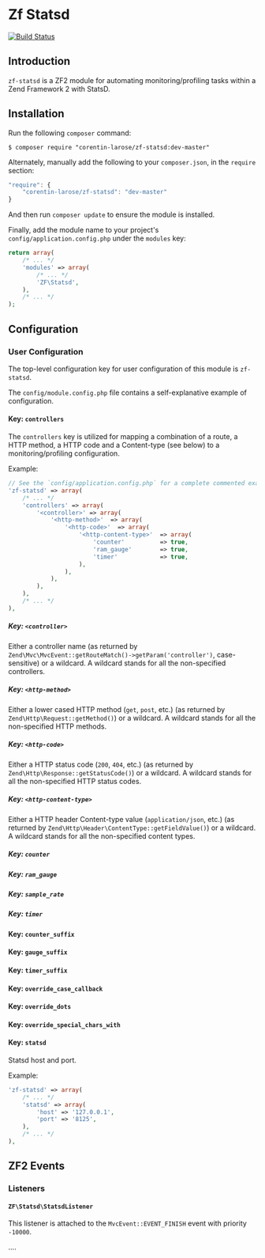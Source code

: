 Zf Statsd
=========

[![Build Status](https://travis-ci.org/corentin-larose/zf-statsd.png)](https://travis-ci.org/corentin-larose/zf-statsd)

Introduction
------------

`zf-statsd` is a ZF2 module for automating monitoring/profiling tasks within a Zend Framework 2 with StatsD.

Installation
------------

Run the following `composer` command:

```console
$ composer require "corentin-larose/zf-statsd:dev-master"
```

Alternately, manually add the following to your `composer.json`, in the `require` section:

```javascript
"require": {
    "corentin-larose/zf-statsd": "dev-master"
}
```

And then run `composer update` to ensure the module is installed.

Finally, add the module name to your project's `config/application.config.php` under the `modules`
key:


```php
return array(
    /* ... */
    'modules' => array(
        /* ... */
        'ZF\Statsd',
    ),
    /* ... */
);
```

Configuration
-------------

### User Configuration

The top-level configuration key for user configuration of this module is `zf-statsd`.

The `config/module.config.php` file contains a self-explanative example of configuration.

#### Key: `controllers`

The `controllers` key is utilized for mapping a combination of a route, a HTTP method, a HTTP code and a Content-type (see below) to a monitoring/profiling configuration.

Example:

```php
// See the `config/application.config.php` for a complete commented example
'zf-statsd' => array(
    /* ... */
    'controllers' => array(
        '<controller>' => array(
            '<http-method>'  => array(
                '<http-code>'  => array(
                    '<http-content-type>'  => array(
                        'counter'          => true,
                        'ram_gauge'        => true,
                        'timer'            => true,
                    ),
                ),
            ),
        ),
    ),
    /* ... */
),    
```

##### Key: `<controller>` 

Either a controller name (as returned by `Zend\Mvc\MvcEvent::getRouteMatch()->getParam('controller')`, case-sensitive) or a wildcard.
A wildcard stands for all the non-specified controllers.

##### Key: `<http-method>` 

Either a lower cased HTTP method (`get`, `post`, etc.) (as returned by `Zend\Http\Request::getMethod()`) or a wildcard.
A wildcard stands for all the non-specified HTTP methods.

##### Key: `<http-code>` 

Either a HTTP status code (`200`, `404`, etc.) (as returned by `Zend\Http\Response::getStatusCode()`) or a wildcard.
A wildcard stands for all the non-specified HTTP status codes.

##### Key: `<http-content-type>` 

Either a HTTP header Content-type value (`application/json`, etc.) (as returned by `Zend\Http\Header\ContentType::getFieldValue()`) or a wildcard.
A wildcard stands for all the non-specified content types.

##### Key: `counter` 

##### Key: `ram_gauge` 

##### Key: `sample_rate` 

##### Key: `timer` 

#### Key: `counter_suffix`

#### Key: `gauge_suffix`

#### Key: `timer_suffix`

#### Key: `override_case_callback`

#### Key: `override_dots`

#### Key: `override_special_chars_with`

#### Key: `statsd`

Statsd host and port.

Example:

```php
'zf-statsd' => array(
    /* ... */
    'statsd' => array(
        'host' => '127.0.0.1',
        'port' => '8125',
    ),
    /* ... */
),    
```

ZF2 Events
----------

### Listeners

#### `ZF\Statsd\StatsdListener`

This listener is attached to the `MvcEvent::EVENT_FINISH` event with priority `-10000`.

<hostname>.<route-name>.<http-method>.<http-code>.<http-content-type>
